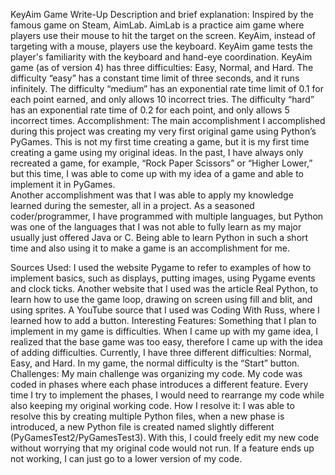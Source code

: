 KeyAim Game Write-Up
Description and brief explanation:
	Inspired by the famous game on Steam, AimLab. AimLab is a practice aim game where players use their mouse to hit the target on the screen. KeyAim, instead of targeting with a mouse, players use the keyboard. KeyAim game tests the player's familiarity with the keyboard and hand-eye coordination. KeyAim game (as of version 4) has three difficulties: Easy, Normal, and Hard. The difficulty “easy”  has a constant time limit of three seconds, and it runs infinitely. The difficulty “medium” has an exponential rate time limit of 0.1 for each point earned, and only allows 10 incorrect tries. The difficulty “hard” has an exponential rate time of 0.2 for each point, and only allows 5 incorrect times. 
Accomplishment:
	The main accomplishment I accomplished during this project was creating my very first original game using Python’s PyGames. This is not my first time creating a game, but it is my first time creating a game using my original ideas. In the past, I have always only recreated a game, for example, “Rock Paper Scissors” or “Higher Lower,” but this time, I was able to come up with my idea of a game and able to implement it in PyGames.  
	Another accomplishment was that I was able to apply my knowledge learned during the semester, all in a project. As a seasoned coder/programmer, I have programmed with multiple languages, but Python was one of the languages that I was not able to fully learn as my major usually just offered Java or C. Being able to learn Python in such a short time and also using it to make a game is an accomplishment for me. 


Sources Used:
	I used the website Pygame to refer to examples of how to implement basics, such as displays, putting images, using Pygame events and clock ticks. Another website that I used was the article Real Python, to learn how to use the game loop, drawing on screen using fill and blit, and using sprites. A YouTube source that I used was Coding With Russ, where I learned how to add a button.
Interesting Features:
	Something that I plan to implement in my game is difficulties. When I came up with my game idea, I realized that the base game was too easy, therefore I came up with the idea of adding difficulties. Currently, I have three different difficulties: Normal, Easy, and Hard. In my game, the normal difficulty is the “Start” button. 
Challenges: 
	My main challenge was organizing my code. My code was coded in phases where each phase introduces a different feature. Every time I try to implement the phases, I would need to rearrange my code while also keeping my original working code. 
How I resolve it:
I was able to resolve this by creating multiple Python files, when a new phase is introduced, a new Python file is created named slightly different (PyGamesTest2/PyGamesTest3). With this, I could freely edit my new code without worrying that my original code would not run. If a feature ends up not working, I can just go to a lower version of my code. 

